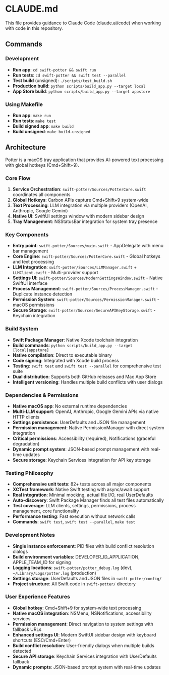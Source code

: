# CLAUDE.md

This file provides guidance to Claude Code (claude.ai/code) when working with code in this repository.

## Commands

### Development
- **Run app**: `cd swift-potter && swift run`
- **Run tests**: `cd swift-potter && swift test --parallel`
- **Test build** (unsigned): `./scripts/test_build.sh`
- **Production build**: `python scripts/build_app.py --target local`
- **App Store build**: `python scripts/build_app.py --target appstore`

### Using Makefile
- **Run app**: `make run`
- **Run tests**: `make test`
- **Build signed app**: `make build`
- **Build unsigned**: `make build-unsigned`

## Architecture

Potter is a macOS tray application that provides AI-powered text processing with global hotkeys (Cmd+Shift+9).

### Core Flow
1. **Service Orchestration**: `swift-potter/Sources/PotterCore.swift` coordinates all components
2. **Global Hotkeys**: Carbon APIs capture Cmd+Shift+9 system-wide
3. **Text Processing**: LLM integration via multiple providers (OpenAI, Anthropic, Google Gemini)
4. **Native UI**: SwiftUI settings window with modern sidebar design
5. **Tray Management**: NSStatusBar integration for system tray presence

### Key Components
- **Entry point**: `swift-potter/Sources/main.swift` - AppDelegate with menu bar management
- **Core Engine**: `swift-potter/Sources/PotterCore.swift` - Global hotkeys and text processing
- **LLM Integration**: `swift-potter/Sources/LLMManager.swift` + `LLMClient.swift` - Multi-provider support
- **Settings UI**: `swift-potter/Sources/ModernSettingsWindow.swift` - Native SwiftUI interface
- **Process Management**: `swift-potter/Sources/ProcessManager.swift` - Duplicate instance detection
- **Permission System**: `swift-potter/Sources/PermissionManager.swift` - macOS permissions
- **Secure Storage**: `swift-potter/Sources/SecureAPIKeyStorage.swift` - Keychain integration

### Build System
- **Swift Package Manager**: Native Xcode toolchain integration
- **Build commands**: `python scripts/build_app.py --target [local|appstore]`
- **Native compilation**: Direct to executable binary
- **Code signing**: Integrated with Xcode build process
- **Testing**: `swift test` and `swift test --parallel` for comprehensive test suite
- **Dual distribution**: Supports both GitHub releases and Mac App Store
- **Intelligent versioning**: Handles multiple build conflicts with user dialogs

### Dependencies & Permissions
- **Native macOS app**: No external runtime dependencies
- **Multi-LLM support**: OpenAI, Anthropic, Google Gemini APIs via native HTTP clients
- **Settings persistence**: UserDefaults and JSON file management
- **Permission management**: Native PermissionManager with direct system integration
- **Critical permissions**: Accessibility (required), Notifications (graceful degradation)
- **Dynamic prompt system**: JSON-based prompt management with real-time updates
- **Secure storage**: Keychain Services integration for API key storage

### Testing Philosophy
- **Comprehensive unit tests**: 82+ tests across all major components
- **XCTest framework**: Native Swift testing with async/await support
- **Real integration**: Minimal mocking, actual file I/O, real UserDefaults
- **Auto-discovery**: Swift Package Manager finds all test files automatically
- **Test coverage**: LLM clients, settings, permissions, process management, core functionality
- **Performance testing**: Fast execution without network calls
- **Commands**: `swift test`, `swift test --parallel`, `make test`

### Development Notes
- **Single instance enforcement**: PID files with build conflict resolution dialogs
- **Build environment variables**: DEVELOPER_ID_APPLICATION, APPLE_TEAM_ID for signing
- **Logging locations**: `swift-potter/potter_debug.log` (dev), `~/Library/Logs/potter.log` (production)
- **Settings storage**: UserDefaults and JSON files in `swift-potter/config/`
- **Project structure**: All Swift code in `swift-potter/` directory

### User Experience Features
- **Global hotkey**: Cmd+Shift+9 for system-wide text processing
- **Native macOS integration**: NSMenu, NSNotifications, accessibility services
- **Permission management**: Direct navigation to system settings with fallback URLs
- **Enhanced settings UI**: Modern SwiftUI sidebar design with keyboard shortcuts (ESC/Cmd+Enter)
- **Build conflict resolution**: User-friendly dialogs when multiple builds detected
- **Secure API storage**: Keychain Services integration with UserDefaults fallback
- **Dynamic prompts**: JSON-based prompt system with real-time updates